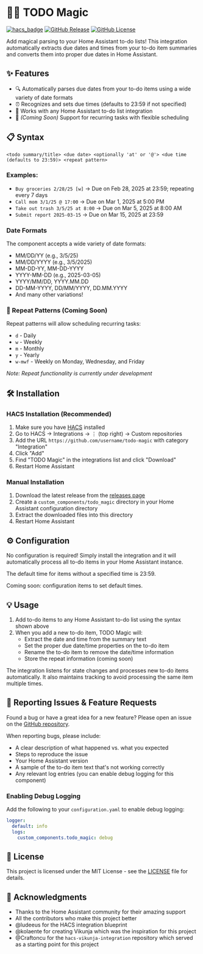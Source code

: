 # 📝✨ TODO Magic

[![hacs_badge](https://img.shields.io/badge/HACS-Custom-orange.svg)](https://github.com/custom-components/hacs)
[![GitHub Release](https://img.shields.io/github/release/trolann/todo-magic.svg)](https://github.com/trolann/todo-magic/releases)
[![GitHub License](https://img.shields.io/github/license/trolann/todo-magic.svg)](https://github.com/trolann/todo-magic/blob/main/LICENSE)

Add magical parsing to your Home Assistant to-do lists! This integration automatically extracts due dates and times from your to-do item summaries and converts them into proper due dates in Home Assistant.

## ✨ Features

- 🔍 Automatically parses due dates from your to-do items using a wide variety of date formats
- ⏰ Recognizes and sets due times (defaults to 23:59 if not specified)
- 🧩 Works with any Home Assistant to-do list integration
- 🔄 *(Coming Soon)* Support for recurring tasks with flexible scheduling

## 📋 Syntax

```
<todo summary/title> <due date> <optionally 'at' or '@'> <due time (defaults to 23:59)> <repeat pattern>
```

### Examples:

- `Buy groceries 2/28/25 [w]` → Due on Feb 28, 2025 at 23:59; repeating every 7 days
- `Call mom 3/1/25 @ 17:00` → Due on Mar 1, 2025 at 5:00 PM
- `Take out trash 3/5/25 at 8:00` → Due on Mar 5, 2025 at 8:00 AM
- `Submit report 2025-03-15` → Due on Mar 15, 2025 at 23:59

### Date Formats

The component accepts a wide variety of date formats:
- MM/DD/YY (e.g., 3/5/25)
- MM/DD/YYYY (e.g., 3/5/2025)
- MM-DD-YY, MM-DD-YYYY
- YYYY-MM-DD (e.g., 2025-03-05)
- YYYY/MM/DD, YYYY.MM.DD
- DD-MM-YYYY, DD/MM/YYYY, DD.MM.YYYY
- And many other variations!

### 🔄 Repeat Patterns (Coming Soon)

Repeat patterns will allow scheduling recurring tasks:
- `d` - Daily
- `w` - Weekly
- `m` - Monthly
- `y` - Yearly
- `w-mwf` - Weekly on Monday, Wednesday, and Friday

*Note: Repeat functionality is currently under development*

## 🛠️ Installation

### HACS Installation (Recommended)

1. Make sure you have [HACS](https://hacs.xyz/) installed
2. Go to HACS → Integrations → ⋮ (top right) → Custom repositories
3. Add the URL `https://github.com/username/todo-magic` with category "Integration"
4. Click "Add"
5. Find "TODO Magic" in the integrations list and click "Download"
6. Restart Home Assistant

### Manual Installation

1. Download the latest release from the [releases page](https://github.com/username/todo-magic/releases)
2. Create a `custom_components/todo_magic` directory in your Home Assistant configuration directory
3. Extract the downloaded files into this directory
4. Restart Home Assistant

## ⚙️ Configuration

No configuration is required! Simply install the integration and it will automatically process all to-do items in your Home Assistant instance.

The default time for items without a specified time is 23:59.

Coming soon: configuration items to set default times.

## 💡 Usage

1. Add to-do items to any Home Assistant to-do list using the syntax shown above
2. When you add a new to-do item, TODO Magic will:
   - Extract the date and time from the summary text
   - Set the proper due date/time properties on the to-do item
   - Rename the to-do item to remove the date/time information
   - Store the repeat information (coming soon)

The integration listens for state changes and processes new to-do items automatically. It also maintains tracking to avoid processing the same item multiple times.

## 🐛 Reporting Issues & Feature Requests

Found a bug or have a great idea for a new feature? Please open an issue on the [GitHub repository](https://github.com/username/todo-magic/issues).

When reporting bugs, please include:
- A clear description of what happened vs. what you expected
- Steps to reproduce the issue
- Your Home Assistant version
- A sample of the to-do item text that's not working correctly
- Any relevant log entries (you can enable debug logging for this component)

### Enabling Debug Logging

Add the following to your `configuration.yaml` to enable debug logging:

```yaml
logger:
  default: info
  logs:
    custom_components.todo_magic: debug
```

## 📝 License

This project is licensed under the MIT License - see the [LICENSE](https://github.com/username/todo-magic/blob/main/LICENSE) file for details.

## 🙏 Acknowledgments

- Thanks to the Home Assistant community for their amazing support
- All the contributors who make this project better
- @ludeeus for the HACS integration blueprint
- @kolaente for creating Vikunja which was the inspiration for this project
- @Craftoncu for the `hacs-vikunja-integration` repository which served as a starting point for this project

